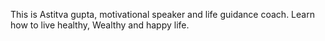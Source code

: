 This is Astitva gupta, motivational speaker and life guidance coach. Learn how to live healthy, Wealthy and happy life.
